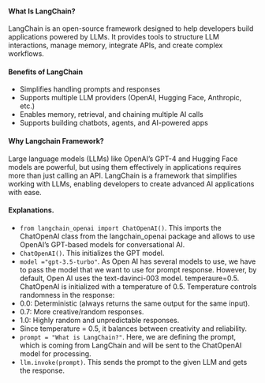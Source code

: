 #### What Is LangChain?

LangChain is an open-source framework designed to help developers build applications powered by LLMs. It provides tools to structure LLM interactions, manage memory, integrate APIs, and create complex workflows.

#### Benefits of LangChain

- Simplifies handling prompts and responses
- Supports multiple LLM providers (OpenAI, Hugging Face, Anthropic, etc.)
- Enables memory, retrieval, and chaining multiple AI calls
- Supports building chatbots, agents, and AI-powered apps

#### Why Langchain Framework?

Large language models (LLMs) like OpenAI’s GPT-4 and Hugging Face models are powerful, but using them effectively in applications requires more than just calling an API. LangChain is a framework that simplifies working with LLMs, enabling developers to create advanced AI applications with ease.

#### Explanations.

- `from langchain_openai import ChatOpenAI()`. This imports the ChatOpenAI class from the langchain_openai package and allows to use OpenAI’s GPT-based models for conversational AI.
- `ChatOpenAI()`. This initializes the GPT model.
- `model ="gpt-3.5-turbo"`. As Open AI has several models to use, we have to pass the model that we want to use for prompt response. However, by default, Open AI uses the text-davinci-003 model.
  temperaure=0.5. ChatOpenAI is initialized with a temperature of 0.5. Temperature controls randomness in the response:
- 0.0: Deterministic (always returns the same output for the same input).
- 0.7: More creative/random responses.
- 1.0: Highly random and unpredictable responses.
- Since temperature = 0.5, it balances between creativity and reliability.
- `prompt = "What is LangChain?"`. Here, we are defining the prompt, which is coming from LangChain and will be sent to the ChatOpenAI model for processing.
- `llm.invoke(prompt)`. This sends the prompt to the given LLM and gets the response.
